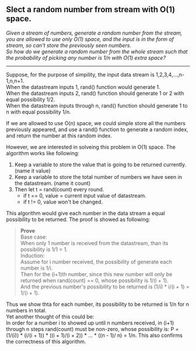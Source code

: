 ## Slect a random number from stream with O(1) space. 

*Given a stream of numbers, generate a random number from the stream, you are allowed to use only O(1) space, 
and the input is in the form of stream, so can't store the previously seen numbers. <br>
So how do we generate a random number from the whole stream such that the probability of picking any number is 1/n with O(1) extra space?*

---

Suppose, for the purpose of simpility, the input data stream is 1,2,3,4,...,n-1,n,n+1. <br>
When the datastream inputs 1, rand() function would generate 1.<br>
When the datastream inputs 2, rand() function should generate 1 or 2 with equal possibility 1/2.<br>
When the datastream inputs through n, rand() function should generate 1 to n with equal possibility 1/n.<br>

If we are allowed to use O(n) space, we could simple store all the numbers previously appeared, and use a rand() function to generate a random index, and return the number at this random index. 

However, we are interested in solveing this problem in O(1) space. The algorithm works like following:

1. Keep a variable to store the value that is going to be returned currently. (name it value)
2. Keep a variable to store the total number of numbers we have seen in the datastream. (name it count)
3. Then let t = rand(count) every round. 
   - if t == 0, value = current input value of datastream.
   - if t != 0, value won't be changed. 

This algorithm would give each number in the data stream a equal possibility to be returned. The proof is showed as following:

> **Prove**<br>
> Base case:<br>
> When only 1 number is received from the datastream, than its possibility is 1/1 = 1.<br>
> Induction:<br>
> Assume for i number received, the possibility of generate each number is 1/i. <br>
> Then for the (i+1)th number, since this new number will only be returned when rand(count) == 0, whose possibility is 1/(i + 1). <br>
> And the previous number's possibility to be returned is (1/i) * i/(i + 1) = 1/(i + 1). 

Thus we show thta for each number, its possibility to be returned is 1/n for n numbers in total.<br> 
Yet another thought of this could be:<br>
In order for a number i to showed up until n numbers received, in (i+1) through n steps rand(count) must be non-zero, whose possibility is: P = (1/(i)) * (i/(i + 1)) * ((i + 1)/(i + 2)) * ... * ((n - 1)/ n) = 1/n. This also confirms the correctness of this algorithm. 



